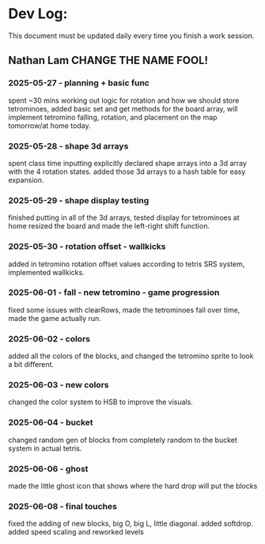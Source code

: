 # Dev Log:

This document must be updated daily every time you finish a work session.

## Nathan Lam CHANGE THE NAME FOOL!

### 2025-05-27 - planning + basic func
spent ~30 mins working out logic for rotation and how we should store tetrominoes, added basic set and get methods for the board array, will implement tetromino falling, rotation, and placement on the map tomorrow/at home today.

### 2025-05-28 - shape 3d arrays
spent class time inputting explicitly declared shape arrays into a 3d array with the 4 rotation states.  added those 3d arrays to a hash table for easy expansion.

### 2025-05-29 - shape display testing
finished putting in all of the 3d arrays, tested display for tetrominoes
at home resized the board and made the left-right shift function.


### 2025-05-30 - rotation offset - wallkicks
added in tetromino rotation offset values according to tetris SRS system, implemented wallkicks.

### 2025-06-01 - fall - new tetromino - game progression
fixed some issues with clearRows, made the tetrominoes fall over time, made the game actually run.

### 2025-06-02 - colors
added all the colors of the blocks, and changed the tetromino sprite to look a bit different.

### 2025-06-03 - new colors
changed the color system to HSB to improve the visuals.

### 2025-06-04 - bucket
changed random gen of blocks from completely random to the bucket system in actual tetris.

### 2025-06-06 - ghost
made the little ghost icon that shows where the hard drop will put the blocks

### 2025-06-08 - final touches
fixed the adding of new blocks, big O, big L, little diagonal.  added softdrop.
added speed scaling and reworked levels
